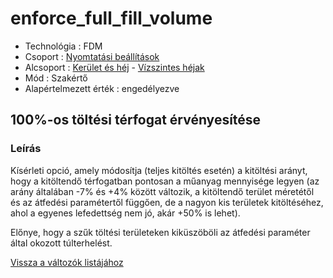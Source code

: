 # enforce\_full\_fill\_volume

* Technológia : FDM
* Csoport : [Nyomtatási beállítások](../../../konfig/print_settings)
* Alcsoport : [Kerület és héj](../../beallitasok/print_settings.md#périmètre-et-enveloppe) - [Vízszintes héjak](enforce_full_fill_volume.md)
* Mód : Szakértő
* Alapértelmezett érték : engedélyezve

## 100%-os töltési térfogat érvényesítése

### Leírás

Kísérleti opció, amely módosítja \(teljes kitöltés esetén\) a kitöltési arányt, hogy a kitöltendő térfogatban pontosan a műanyag mennyisége legyen \(az arány általában -7% és +4% között változik, a kitöltendő terület méretétől és az átfedési paramétertől függően, de a nagyon kis területek kitöltéséhez, ahol a egyenes lefedettség nem jó, akár +50% is lehet\).

Előnye, hogy a szűk töltési területeken kiküszöböli az átfedési paraméter által okozott túlterhelést.

[Vissza a változók listájához](../../variable_list)

